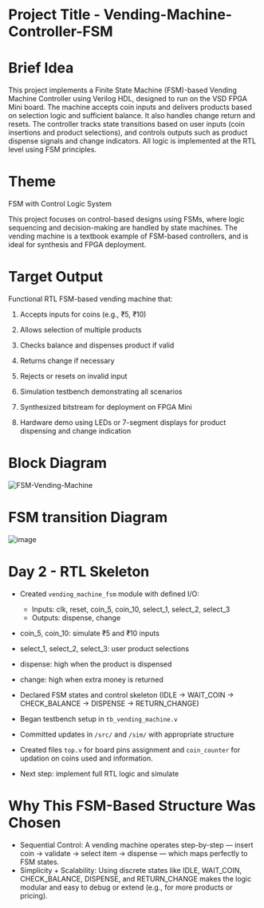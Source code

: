 # Project Title - Vending-Machine-Controller-FSM
# Brief Idea
This project implements a Finite State Machine (FSM)-based Vending Machine Controller using Verilog HDL, designed to run on the VSD FPGA Mini board. The machine accepts coin inputs and delivers products based on selection logic and sufficient balance. It also handles change return and resets.
The controller tracks state transitions based on user inputs (coin insertions and product selections), and controls outputs such as product dispense signals and change indicators. All logic is implemented at the RTL level using FSM principles.

# Theme
FSM with Control Logic System

This project focuses on control-based designs using FSMs, where logic sequencing and decision-making are handled by state machines. The vending machine is a textbook example of FSM-based controllers, and is ideal for synthesis and FPGA deployment.

# Target Output
Functional RTL FSM-based vending machine that:

1. Accepts inputs for coins (e.g., ₹5, ₹10)
   
2. Allows selection of multiple products

3. Checks balance and dispenses product if valid

4. Returns change if necessary

5. Rejects or resets on invalid input

6. Simulation testbench demonstrating all scenarios

7. Synthesized bitstream for deployment on FPGA Mini

8. Hardware demo using LEDs or 7-segment displays for product dispensing and change indication
# Block Diagram
![FSM-Vending-Machine](https://github.com/user-attachments/assets/31d47e1c-2367-4cef-a00c-ae2fc338c674)

# FSM transition Diagram
![image](https://github.com/user-attachments/assets/bc95bd05-c795-4252-add5-3a4ef1f1706b)

# Day 2 - RTL Skeleton

- Created `vending_machine_fsm` module with defined I/O:
  - Inputs: clk, reset, coin_5, coin_10, select_1, select_2, select_3
  - Outputs: dispense, change
  
- coin_5, coin_10: simulate ₹5 and ₹10 inputs

- select_1, select_2, select_3: user product selections

- dispense: high when the product is dispensed

- change: high when extra money is returned

- Declared FSM states and control skeleton (IDLE → WAIT_COIN → CHECK_BALANCE → DISPENSE → RETURN_CHANGE)
- Began testbench setup in `tb_vending_machine.v`
- Committed updates in `/src/` and `/sim/` with appropriate structure
- Created files `top.v` for board pins assignment and `coin_counter` for updation on coins used and information.
- Next step: implement full RTL logic and simulate

# Why This FSM-Based Structure Was Chosen
- Sequential Control: A vending machine operates step-by-step — insert coin → validate → select item → dispense — which maps perfectly to FSM states.
- Simplicity + Scalability: Using discrete states like IDLE, WAIT_COIN, CHECK_BALANCE, DISPENSE, and RETURN_CHANGE makes the logic modular and easy to debug or extend (e.g., for more products or pricing).


